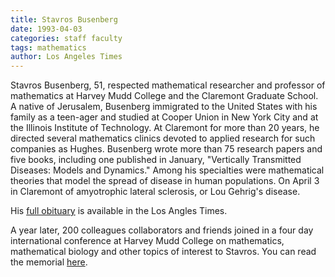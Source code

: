 ```yaml
---
title: Stavros Busenberg
date: 1993-04-03
categories: staff faculty
tags: mathematics
author: Los Angeles Times
---
```

Stavros Busenberg, 51, respected mathematical researcher and professor of mathematics at Harvey Mudd College and the Claremont Graduate School. A native of Jerusalem, Busenberg immigrated to the United States with his family as a teen-ager and studied at Cooper Union in New York City and at the Illinois Institute of Technology. At Claremont for more than 20 years, he directed several mathematics clinics devoted to applied research for such companies as Hughes. Busenberg wrote more than 75 research papers and five books, including one published in January, "Vertically Transmitted Diseases: Models and Dynamics." Among his specialties were mathematical theories that model the spread of disease in human populations. On April 3 in Claremont of amyotrophic lateral sclerosis, or Lou Gehrig's disease.

His [full obituary](https://www.latimes.com/archives/la-xpm-1993-04-21-me-25232-story.html) is available in the Los Angles Times.

A year later, 200 colleagues collaborators and friends joined in a four day international conference at Harvey Mudd College on mathematics, mathematical biology and other topics of interest to Stavros. You can read the memorial [here](https://scholarship.claremont.edu/hmnj/vol1/iss11/4/).
